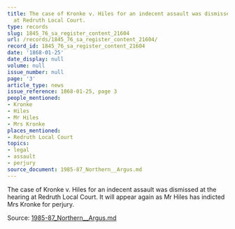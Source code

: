 ```yaml
---
title: The case of Kronke v. Hiles for an indecent assault was dismissed at the hearing
  at Redruth Local Court.
type: records
slug: 1845_76_sa_register_content_21604
url: /records/1845_76_sa_register_content_21604/
record_id: 1845_76_sa_register_content_21604
date: '1868-01-25'
date_display: null
volume: null
issue_number: null
page: '3'
article_type: news
issue_reference: 1868-01-25, page 3
people_mentioned:
- Kronke
- Hiles
- Mr Hiles
- Mrs Kronke
places_mentioned:
- Redruth Local Court
topics:
- legal
- assault
- perjury
source_document: 1985-87_Northern__Argus.md
---
```


The case of Kronke v. Hiles for an indecent assault was dismissed at the hearing at Redruth Local Court.  It will appear again as Mr Hiles has indicted Mrs Kronke for perjury.

Source: [1985-87_Northern__Argus.md](/downloads/markdown/1985-87_Northern__Argus.md)

